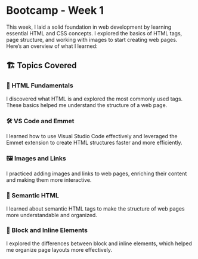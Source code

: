 # Bootcamp - Week 1

This week, I laid a solid foundation in web development by learning essential HTML and CSS concepts. I explored the basics of HTML tags, page structure, and working with images to start creating web pages. Here’s an overview of what I learned:

## 🏗️ Topics Covered

### 📄 HTML Fundamentals
I discovered what HTML is and explored the most commonly used tags. These basics helped me understand the structure of a web page.

### 🛠️ VS Code and Emmet
I learned how to use Visual Studio Code effectively and leveraged the Emmet extension to create HTML structures faster and more efficiently.

### 🖼️ Images and Links
I practiced adding images and links to web pages, enriching their content and making them more interactive.

### 📝 Semantic HTML
I learned about semantic HTML tags to make the structure of web pages more understandable and organized.

### 🧰 Block and Inline Elements
I explored the differences between block and inline elements, which helped me organize page layouts more effectively.